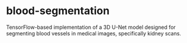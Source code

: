 # blood-segmentation
TensorFlow-based implementation of a 3D U-Net model designed for segmenting blood vessels in medical images, specifically kidney scans.
